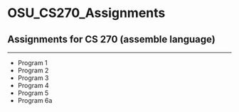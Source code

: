 <h1>OSU_CS270_Assignments</h1>
<h2>Assignments for CS 270 (assemble language)</h2>
<hr>
<ul>
<li>Program 1</li>

<li>Program 2</li>

<li>Program 3</li>

<li>Program 4</li>

<li>Program 5</li>

<li>Program 6a</li>
</ul>
